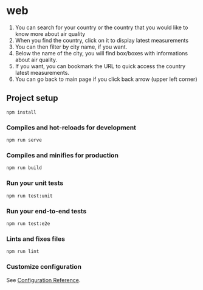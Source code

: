# web

1. You can search for your country or the country that you would like to know more about air quality
2. When you find the country, click on it to display latest measurements
3. You can then filter by city name, if you want.
4. Below the name of the city, you will find box/boxes with informations about air quality.
5. If you want, you can bookmark the URL to quick access the country latest measurements.
6. You can go back to main page if you click back arrow (upper left corner)

## Project setup

```
npm install
```

### Compiles and hot-reloads for development

```
npm run serve
```

### Compiles and minifies for production

```
npm run build
```

### Run your unit tests

```
npm run test:unit
```

### Run your end-to-end tests

```
npm run test:e2e
```

### Lints and fixes files

```
npm run lint
```

### Customize configuration

See [Configuration Reference](https://cli.vuejs.org/config/).
